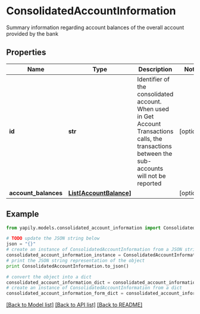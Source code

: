 # ConsolidatedAccountInformation

Summary information regarding account balances of the overall account provided by the bank

## Properties

Name | Type | Description | Notes
------------ | ------------- | ------------- | -------------
**id** | **str** | Identifier of the consolidated account. When used in Get Account Transactions calls, the transactions between the sub-accounts will not be reported | [optional] 
**account_balances** | [**List[AccountBalance]**](AccountBalance.md) |  | [optional] 

## Example

```python
from yapily.models.consolidated_account_information import ConsolidatedAccountInformation

# TODO update the JSON string below
json = "{}"
# create an instance of ConsolidatedAccountInformation from a JSON string
consolidated_account_information_instance = ConsolidatedAccountInformation.from_json(json)
# print the JSON string representation of the object
print ConsolidatedAccountInformation.to_json()

# convert the object into a dict
consolidated_account_information_dict = consolidated_account_information_instance.to_dict()
# create an instance of ConsolidatedAccountInformation from a dict
consolidated_account_information_form_dict = consolidated_account_information.from_dict(consolidated_account_information_dict)
```
[[Back to Model list]](../README.md#documentation-for-models) [[Back to API list]](../README.md#documentation-for-api-endpoints) [[Back to README]](../README.md)


